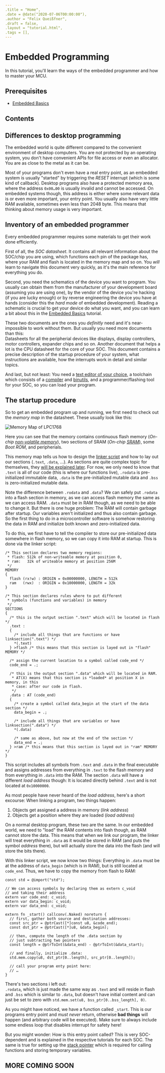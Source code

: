 ```yaml
---
.title = "Home",
.date = @date("2020-07-06T00:00:00"),
.author = "Felix Queißfner",
.draft = false,
.layout = "tutorial.html",
.tags = [],
---
```

# Embedded Programming

In this tutorial, you'll learn the ways of the embedded programmer and how to master your MCU.

## Prerequisites

- [Embedded Basics](01-embedded-basics.htm)

## Contents

<!-- TOC -->

## Differences to desktop programming

The embedded world is quite different compared to the convenient environment of desktop computers. You are not
protected by an operating system, you don't have convenient APIs for file access or even an allocator. You are as
close to the metal as it can be.

Most of your programs don't even have a real entry point, as an embedded system is usually "started" by triggering
the *RESET* interrupt (which is some kind of callback). Desktop programs also have a protected memory area, where the
address `0x00…00` is usually invalid and cannot be accessed. On embedded systems though, this address is either where
some relevant data is or even more important, your entry point. You usually also have very little RAM available, sometimes
even less than 2048 byte. This means that thinking about memory usage is very important.

## Inventory of an embedded programmer

Every embedded programmer requires some materials to get their work done efficiently.

First of all, the *SOC datasheet*. It contains all relevant information about the SOC/chip you are using, which functions each pin of the package has, where your RAM and flash is located in the memory map and so on. You *will* learn to navigate this document very quickly, as it's the main reference for everything you do.

Second, you need the schematics of the device you want to program. You usually can obtain them from the manufacturer of your development board (assuming you are using one), by the vendor of the device you're hacking (if you are lucky enough) or by reverse engineering the device you have at hands (consider this the *hard mode* of embedded development). Reading a schematic is crucial to get your device do what you want, and you can learn a bit about this in the [Embedded Basics](01-embedded-basics.htm) tutorial.

These two documents are the ones you *definitly* need and it's near-impossible to work without them. But usually you need more documents than this:  
Datasheets for all the peripherial devices like displays, display controllers, motor controllers, expander chips and so on. Another document that helps a lot is the CPU datasheet for the core of your SOC. This document contains a precise description of the startup procedure of your system, what instructions are available, how the interrupts work in detail and similar topics.

And last, but not least: You need a [text editor of your choice](https://en.wikipedia.org/wiki/List_of_text_editors), a toolchain which consists of a [compiler](https://ziglang.org/) and [binutils](https://www.gnu.org/software/binutils/), and a programmer/flashing tool for your SOC, so you can load your program.

## The startup procedure

So to get an embedded program up and running, we first need to check out the *memory map* in the datasheet. These usually look like this:

![Memory Map of LPC1768](memory-map.png)

Here you can see that the memory contains continuous flash memory (*On-chip [non-volatile memory](https://en.wikipedia.org/wiki/Non-volatile_memory)*), two sections of SRAM (*On-chip [SRAM](https://en.wikipedia.org/wiki/Static_random-access_memory)*), some *Boot ROM*, and peripherials.

This memory map tells us how to design the [linker script](https://ftp.gnu.org/old-gnu/Manuals/ld-2.9.1/html_chapter/ld_3.html#SEC6) and how to lay out our sections (`.text`, `.data`, …). As sections are quite complex topic for themselves, they [will be explained later](#text-data-and-other-curious-sections). For now, we only need to know that `.text` is all of our code (this is where our functions live), `.rodata` is pre-initialized immutable data, `.data` is the pre-initialized mutable data and `.bss` is zero-initialized mutable data.

Note the difference between `.rodata` and `.data`? We can safely put `.rodata` into a flash section in memory, as we can access flash memory the same as we can access RAM. `.data` must be in RAM though, as we need to be able to change it. But there is one huge problem:
The RAM will contain garbage after startup. Our variables aren't initialized and thus also contain garbage. So the first thing to do in a microcontroller software is somehow restoring the data in RAM and initialize both known and zero-initialized data.

To do this, we first have to tell the compiler to store our pre-initialized data somewhere in flash memory, so we can copy it into RAM at startup. This is done via the linker script:

```
/* This section declares two memory regions:
 * flash: 512k of non-writeable memory at position 0,
 * ram:   32k of writeable memory at position 256M
 */
MEMORY
{
  flash (rx!w) : ORIGIN = 0x00000000, LENGTH = 512k
  ram   (rwx)  : ORIGIN = 0x10000000, LENGTH = 32k
}

/* This section declares rules where to put different
 * symbols (functions and variables) in memory
 */
SECTIONS
{
  /* this is the output section ".text" which will be located in flash */
  .text :
  {
    /* include all things that are functions or have linksection(".text") */
    *(.text)
  } >flash /* this means that this section is layed out in "flash" MEMORY */

  /* assign the current location to a symbol called code_end */
  code_end = .;

  /* this is the output section ".data" which will be located in RAM.
   * AT(X) means that this section is *loaded* at position X in memory, in this
   * case: after our code in flash.
   */
  .data : AT (code_end)
  {
    /* create a symbol called data_begin at the start of the data section */
    data_begin = .;
    
    /* include all things that are variables or have linksection(".data") */
    *(.data)

    /* same as above, but now at the end of the section */
    data_end = .;
  } >ram /* this means that this section is layed out in "ram" MEMORY */
}
```

This script includes all symbols from `.text` and `.data` in the final executable and assigns addresses from everything in `.text` to the flash memory and from everything in `.data` into the RAM. The section `.data` will have a different *load address* though: It is located directly behind `.text` and is not located at `0x10000000`.

As most people have never heard of the *load address*, here's a short excourse: When linking a program, two things happen:

1. Objects get assigned a address in memory (*link address*)
2. Objects get a position where they are loaded (*load address*)

On a normal desktop program, these two are the same. In our embedded world, we need to "load" the RAM contents into flash though, as RAM cannot store the data. This means that when we link our program, the linker will treat everything in `.data` as it would be stored in RAM (and puts the symbol *address* there), but will actually store the data into the flash (and will store the bits there).

With this linker script, we now know two things: Everything in `.data` must be at the address of `data_begin` (which is in RAM), but is still located at `code_end`. Thus, we have to copy the memory from flash to RAM:

```zig
const std = @import("std");

// We can access symbols by declaring them as extern c_void
// and taking their address
extern var code_end: c_void;
extern var data_begin: c_void;
extern var data_end: c_void;

extern fn _start() callconv(.Naked) noreturn {
  // first, gather both source and destination addresses:
  const src_ptr = @ptrCast([*]const u8, &code_end);
  const dst_ptr = @ptrCast([*]u8, &data_begin);

  // then, compute the length of the .data section by
  // just subtracting two pointers
  const length = @ptrToInt(&data_end) - @ptrToInt(&data_start);

  // and finally, initialize .data:
  std.mem.copy(u8, dst_ptr[0..length], src_ptr[0..length]);

  // call your program enty point here:
  // …
}
```

There's two sections i left out:  
`.rodata`, which is just made the same way as `.text` and will reside in flash and `.bss` which is similar to `.data`, but doesn't have initial content and can just be set to zero with `std.mem.set(u8, bss_ptr[0..bss_length], 0)`.

As you might have noticed, we have a function called `_start`. This is our programs entry point and *must never* return, otherwise **bad things** will happen (and arbitrary code will be executed). Make sure to always include some endless loop that disables interrupt for safety here!

But you might wonder: How is this entry point called? This is very SOC-dependent and is explained in the respective tutorials for each SOC. The same is true for setting up the [stack pointer](https://en.wikipedia.org/wiki/Call_stack) which is required for calling functions and storing temporary variables.

## MORE COMING SOON
